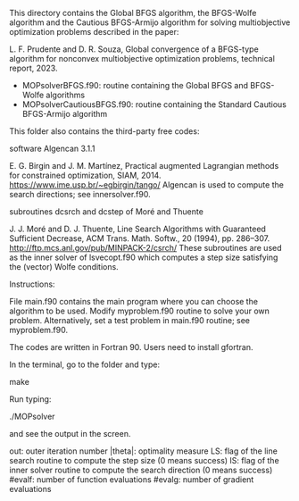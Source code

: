 This directory contains the Global BFGS algorithm, the  BFGS-Wolfe algorithm and the Cautious BFGS-Armijo algorithm for solving multiobjective optimization problems described in the paper:

L. F. Prudente and D. R. Souza, Global convergence of a BFGS-type algorithm for nonconvex multiobjective optimization problems, technical report, 2023.

- MOPsolverBFGS.f90: routine containing the Global BFGS and BFGS-Wolfe algorithms
- MOPsolverCautiousBFGS.f90: routine containing the Standard Cautious BFGS-Armijo algorithm

This folder also contains the third-party free codes:

software Algencan 3.1.1

E. G. Birgin and J. M. Martı́nez, Practical augmented Lagrangian methods for constrained optimization, SIAM, 2014.
https://www.ime.usp.br/~egbirgin/tango/
Algencan is used to compute the search directions; see innersolver.f90.

subroutines dcsrch and dcstep of Moré and Thuente

J. J. Moré and D. J. Thuente, Line Search Algorithms with Guaranteed Sufficient Decrease, ACM Trans. Math. Softw., 20 (1994), pp. 286–307.
http://ftp.mcs.anl.gov/pub/MINPACK-2/csrch/
These subroutines are used as the inner solver of lsvecopt.f90 which computes a step size satisfying the (vector) Wolfe conditions.

Instructions:

File main.f90 contains the main program where you can choose the algorithm to be used. Modify myproblem.f90 routine to solve your own problem. Alternatively, set a test problem in main.f90 routine; see myproblem.f90.

The codes are written in Fortran 90. Users need to install gfortran.

In the terminal, go to the folder and type:

make

Run typing:

./MOPsolver

and see the output in the screen.

out: outer iteration number
|theta|: optimality measure
LS: flag of the line search routine to compute the step size (0 means success)
IS: flag of the inner solver routine to compute the search direction (0 means success)
#evalf: number of function evaluations
#evalg: number of gradient evaluations
